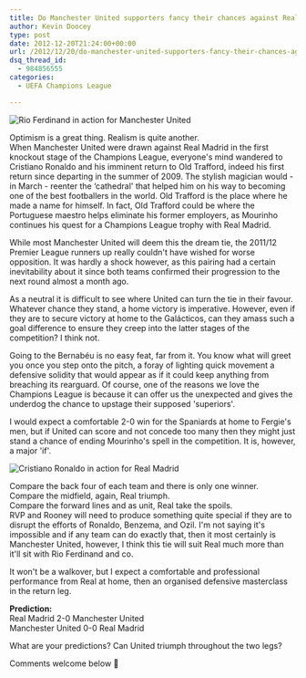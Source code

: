 ```yaml
---
title: Do Manchester United supporters fancy their chances against Real Madrid?
author: Kevin Doocey
type: post
date: 2012-12-20T21:24:00+00:00
url: /2012/12/20/do-manchester-united-supporters-fancy-their-chances-against-real-madrid/
dsq_thread_id:
  - 984856555
categories:
  - UEFA Champions League

---
```

![Rio Ferdinand in action for Manchester United](http://www.footballdigest.org/wp-content/uploads/2012/12/Rio-Ferdinand-Manchester-United.jpg)

Optimism is a great thing. Realism is quite another.  
When Manchester United were drawn against Real Madrid in the first knockout stage of the Champions League, everyone's mind wandered to Cristiano Ronaldo and his imminent return to Old Trafford, indeed his first return since departing in the summer of 2009. The stylish magician would - in March - reenter the &#8216;cathedral' that helped him on his way to becoming one of the best footballers in the world. Old Trafford is the place where he made a name for himself. In fact, Old Trafford could be where the Portuguese maestro helps eliminate <!--more--> his former employers, as Mourinho continues his quest for a Champions League trophy with Real Madrid.

While most Manchester United will deem this the dream tie, the 2011/12 Premier League runners up really couldn't have wished for worse opposition. It was hardly a shock however, as this pairing had a certain inevitability about it since both teams confirmed their progression to the next round almost a month ago.

As a neutral it is difficult to see where United can turn the tie in their favour. Whatever chance they stand, a home victory is imperative. However, even if they are to secure victory at home to the Galácticos, can they amass such a goal difference to ensure they creep into the latter stages of the competition? I think not.

Going to the Bernabéu is no easy feat, far from it. You know what will greet you once you step onto the pitch, a foray of lighting quick movement a defensive solidity that would appear as if it could keep anything from breaching its rearguard. Of course, one of the reasons we love the Champions League is because it can offer us the unexpected and gives the underdog the chance to upstage their supposed 'superiors'.

I would expect a comfortable 2-0 win for the Spaniards at home to Fergie's men, but if United can score and not concede too many then they might just stand a chance of ending Mourinho's spell in the competition. It is, however, a major 'if'.

![Cristiano Ronaldo in action for Real Madrid](http://www.footballdigest.org/wp-content/uploads/2012/12/Cristiano-Ronaldo-2012-13.jpg)

Compare the back four of each team and there is only one winner.   
Compare the midfield, again, Real triumph.   
Compare the forward lines and as unit, Real take the spoils.  
RVP and Rooney will need to produce something quite special if they are to disrupt the efforts of Ronaldo, Benzema, and Ozil. I'm not saying it's impossible and if any team can do exactly that, then it most certainly is Manchester United, however, I think this tie will suit Real much more than it'll sit with Rio Ferdinand and co.

It won't be a walkover, but I expect a comfortable and professional performance from Real at home, then an organised defensive masterclass in the return leg.

**Prediction:**   
Real Madrid 2-0 Manchester United  
Manchester United 0-0 Real Madrid

What are your predictions? Can United triumph throughout the two legs?

Comments welcome below 🙂

